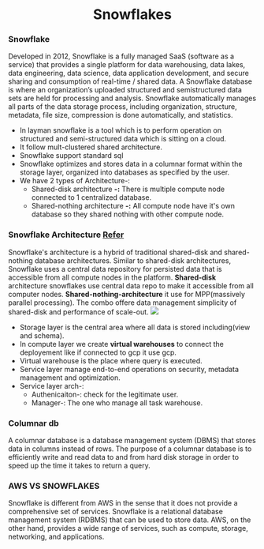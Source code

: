<h1 align='center'>Snowflakes</h1>

### Snowflake

Developed in 2012, Snowflake is a fully managed SaaS (software as a service) that provides a single platform for data warehousing, data lakes, data engineering, data science, data application development, and secure sharing and consumption of real-time / shared data.  A Snowflake database is where an organization’s uploaded structured and semistructured data sets are held for processing and analysis. Snowflake automatically manages all parts of the data storage process, including organization, structure, metadata, file size, compression is done automatically, and statistics. 

- In layman snowflake is a tool which is to perform operation on structured and semi-structured data which is sitting on a cloud.
- It follow mult-clustered shared architecture.
- Snowflake support standard sql
- Snowflake optimizes and stores data in a columnar format within the storage layer, organized into databases as specified by the user.
- We have 2 types of Architecture-: 
  - Shared-disk architecture **-:** There is multiple compute node connected to 1 centralized database.
  - Shared-nothing architecture **-:** All compute node have it's own database so they shared nothing with other compute node.

### Snowflake Architecture [Refer](https://hevodata.com/blog/snowflake-architecture-cloud-data-warehouse/)
Snowflake's architecture is a hybrid of traditional shared-disk and shared-nothing database architectures. Similar to shared-disk architectures, Snowflake uses a central data repository for persisted data that is accessible from all compute nodes in the platform. **Shared-disk** architecture snowflakes use central data repo to make it accessible from all computer nodes. **Shared-nothing-architecture** it use for MPP(massively parallel processing). The combo offere data management simplicity of shared-disk and performance of scale-out.
![](https://res.cloudinary.com/hevo/images/f_auto,q_auto/v1591729876/hevo-blog/Snowflake-Architecture-3/Snowflake-Architecture-3.png?_i=AA)

- Storage layer is the central area where all data is stored including(view and schema).
- In compute layer we create **virtual warehouses** to connect the deployement like if connected to gcp it use gcp.
- Virtual warehouse is the place where query is executed.
- Service layer manage end-to-end operations on security, metadata management and optimization.
- Service layer arch-:
  - Authenicaiton-: check for the legitimate user.
  - Manager-: The one who manage all task warehouse. 

### Columnar db
A columnar database is a database management system (DBMS) that stores data in columns instead of rows. The purpose of a columnar database is to efficiently write and read data to and from hard disk storage in order to speed up the time it takes to return a query.

### AWS VS SNOWFLAKES

Snowflake is different from AWS in the sense that it does not provide a comprehensive set of services. Snowflake is a relational database management system (RDBMS) that can be used to store data. AWS, on the other hand, provides a wide range of services, such as compute, storage, networking, and applications.
